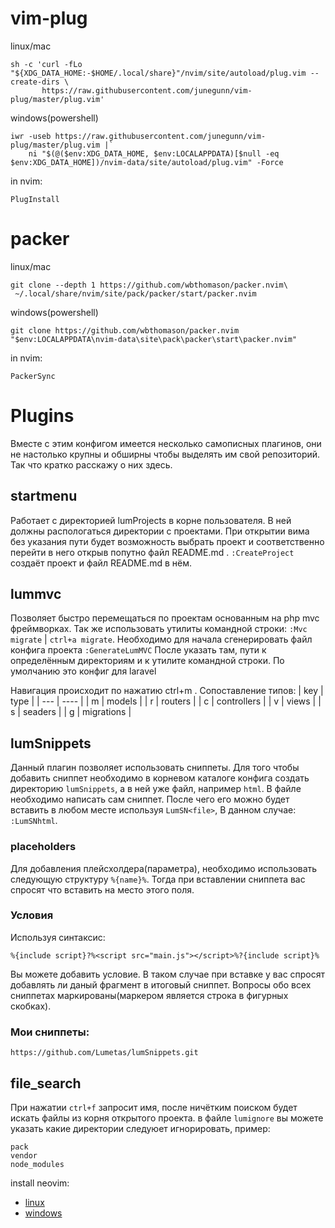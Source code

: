 # vim-plug
linux/mac
~~~
sh -c 'curl -fLo "${XDG_DATA_HOME:-$HOME/.local/share}"/nvim/site/autoload/plug.vim --create-dirs \
       https://raw.githubusercontent.com/junegunn/vim-plug/master/plug.vim'
~~~
windows(powershell)
~~~
iwr -useb https://raw.githubusercontent.com/junegunn/vim-plug/master/plug.vim |`
    ni "$(@($env:XDG_DATA_HOME, $env:LOCALAPPDATA)[$null -eq $env:XDG_DATA_HOME])/nvim-data/site/autoload/plug.vim" -Force
~~~
in nvim:
~~~
PlugInstall
~~~


# packer
linux/mac
~~~
git clone --depth 1 https://github.com/wbthomason/packer.nvim\
 ~/.local/share/nvim/site/pack/packer/start/packer.nvim
~~~
windows(powershell)
~~~
git clone https://github.com/wbthomason/packer.nvim "$env:LOCALAPPDATA\nvim-data\site\pack\packer\start\packer.nvim"
~~~
in nvim:
~~~
PackerSync
~~~

# Plugins
Вместе с этим конфигом имеется несколько самописных плагинов, они не настолько крупны и обширны чтобы выделять им свой репозиторий. Так что кратко расскажу о них здесь.

## startmenu
Работает с директорией lumProjects в корне пользователя. В ней должны распологаться директории с проектами. При открытии вима без указания пути будет возможность выбрать проект и соответственно перейти в него открыв попутно файл README.md . `:CreateProject` создаёт проект и файл README.md в нём. 

## lummvc
Позволяет быстро перемещаться по проектам основанным на php mvc фреймворках. Так же использовать утилиты командной строки: `:Mvc migrate` | `ctrl+a migrate`. Необходимо для начала сгенерировать файл конфига проекта `:GenerateLumMVC` После указать там, пути к определённым директориям и к утилите командной строки. По умолчанию это конфиг для laravel

Навигация происходит по нажатию ctrl+m <type>. Сопоставление типов:
| key | type |
| --- | ---- |
| m | models |
| r | routers |
| c | controllers |
| v | views |
| s | seaders |
| g | migrations |

## lumSnippets
Данный плагин позволяет использовать сниппеты. Для того чтобы добавить сниппет необходимо в корневом каталоге конфига создать директорию `lumSnippets`, а в ней уже файл, например `html`. В файле необходимо написать сам сниппет. После чего его можно будет вставить в любом месте используя `LumSN<file>`, В данном случае: `:LumSNhtml`.

### placeholders
Для добавления плейсхолдера(параметра), необходимо использовать следующую структуру `%{name}%`. Тогда при вставлении сниппета вас спросят что вставить на место этого поля.

### Условия
Используя синтаксис:
```
%{include script}?%<script src="main.js"></script>%?{include script}%
```
Вы можете добавить условие. В таком случае при вставке у вас спросят добавлять ли даный фрагмент в итоговый сниппет. Вопросы обо всех сниппетах маркированы(маркером является строка в фигурных скобках). 

### Мои сниппеты:
```
https://github.com/Lumetas/lumSnippets.git
```

## file_search
При нажатии `ctrl+f` запросит имя, после ничётким поиском будет искать файлы из корня открытого проекта. в файле `lumignore` вы можете указать какие директории следуюет игнорировать, пример:
```
pack
vendor
node_modules
```

install neovim:
- [linux](https://github.com/lumetas/nvim-cfg/releases/latest/download/nvim)
- [windows](https://github.com/lumetas/nvim-cfg/releases/latest/download/nvim.msi)
